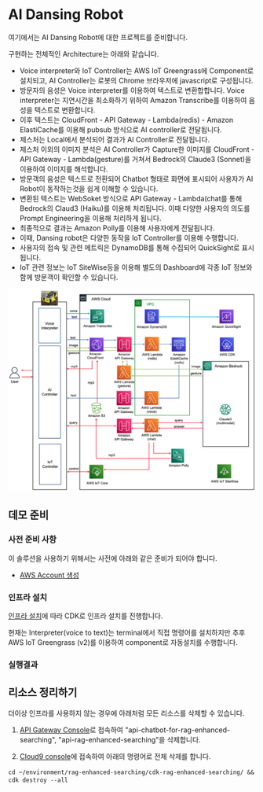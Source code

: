 # AI Dansing Robot 

여기에서는 AI Dansing Robot에 대한 프로젝트를 준비합니다.

구현하는 전체적인 Architecture는 아래와 같습니다. 
- Voice interpreter와 IoT Controller는 AWS IoT Greengrass에 Component로 설치되고, AI Controller는 로봇의 Chrome 브라우저에 javascript로 구성됩니다.
- 방문자의 음성은 Voice interpreter를 이용하여 텍스트로 변환합합니다. Voice interpreter는 지연시간을 최소화하기 위하여 Amazon Transcribe를 이용하여 음성을 텍스트로 변환합니다.
- 이후 텍스트는 CloudFront - API Gateway - Lambda(redis) - Amazon ElastiCache를 이용해 pubsub 방식으로 AI controller로 전달됩니다.
- 제스처는 Local에서 분석되어 결과가 AI Controller로 전달됩니다.
- 제스처 이외의 이미지 분석은 AI Controller가 Capture한 이미지를 CloudFront - API Gateway - Lambda(gesture)를 거쳐서 Bedrock의 Claude3 (Sonnet)을 이용하여 이미지를 해석합니다.
- 방문객의 음성은 텍스트로 전환되어 Chatbot 형태로 화면에 표시되어 사용자가 AI Robot이 동작하는것을 쉽게 이해할 수 있습니다.
- 변환된 텍스트는 WebSoket 방식으로 API Gateway - Lambda(chat를 통해 Bedrock의 Claud3 (Haiku)를 이용해 처리됩니다. 이때 다양한 사용자의 의도를 Prompt Engineering을 이용해 처리하게 됩니다.
- 최종적으로 결과는 Amazon Polly를 이용해 사용자에게 전달됩니다.
- 이때, Dansing robot은 다양한 동작을 IoT Controller를 이용해 수행합니다.
- 사용자의 접속 및 관련 메트릭은 DynamoDB를 통해 수집되어 QuickSight로 표시됩니다.
- IoT 관련 정보는 IoT SiteWise등을 이용해 별도의 Dashboard에 각종 IoT 정보와 함께 방문객이 확인할 수 있습니다.

![image](./pictures/main-architecture.png)

## 데모 준비

### 사전 준비 사항

이 솔루션을 사용하기 위해서는 사전에 아래와 같은 준비가 되어야 합니다.

- [AWS Account 생성](https://repost.aws/ko/knowledge-center/create-and-activate-aws-account)

### 인프라 설치

[인프라 설치](./deployment.md)에 따라 CDK로 인프라 설치를 진행합니다. 

현재는 Interpreter(voice to text)는 terminal에서 직접 명령어를 설치하지만 추후 AWS IoT Greengrass (v2)를 이용하여 component로 자동설치를 수행합니다. 


### 실행결과

## 리소스 정리하기 

더이상 인프라를 사용하지 않는 경우에 아래처럼 모든 리소스를 삭제할 수 있습니다. 

1) [API Gateway Console](https://ap-northeast-1.console.aws.amazon.com/apigateway/main/apis?region=ap-northeast-1)로 접속하여 "api-chatbot-for-rag-enhanced-searching", "api-rag-enhanced-searching"을 삭제합니다.

2) [Cloud9 console](https://ap-northeast-1.console.aws.amazon.com/cloud9control/home?region=ap-northeast-1#/)에 접속하여 아래의 명령어로 전체 삭제를 합니다.


```text
cd ~/environment/rag-enhanced-searching/cdk-rag-enhanced-searching/ && cdk destroy --all
```
